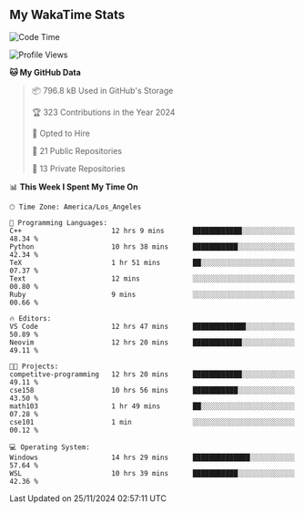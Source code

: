 ## My WakaTime Stats
<!--START_SECTION:waka-->
![Code Time](http://img.shields.io/badge/Code%20Time-166%20hrs%2021%20mins-blue)

![Profile Views](http://img.shields.io/badge/Profile%20Views-0-blue)

**🐱 My GitHub Data** 

> 📦 796.8 kB Used in GitHub's Storage 
 > 
> 🏆 323 Contributions in the Year 2024
 > 
> 💼 Opted to Hire
 > 
> 📜 21 Public Repositories 
 > 
> 🔑 13 Private Repositories 
 > 
📊 **This Week I Spent My Time On** 

```text
🕑︎ Time Zone: America/Los_Angeles

💬 Programming Languages: 
C++                      12 hrs 9 mins       ████████████░░░░░░░░░░░░░   48.34 % 
Python                   10 hrs 38 mins      ███████████░░░░░░░░░░░░░░   42.34 % 
TeX                      1 hr 51 mins        ██░░░░░░░░░░░░░░░░░░░░░░░   07.37 % 
Text                     12 mins             ░░░░░░░░░░░░░░░░░░░░░░░░░   00.80 % 
Ruby                     9 mins              ░░░░░░░░░░░░░░░░░░░░░░░░░   00.66 % 

🔥 Editors: 
VS Code                  12 hrs 47 mins      █████████████░░░░░░░░░░░░   50.89 % 
Neovim                   12 hrs 20 mins      ████████████░░░░░░░░░░░░░   49.11 % 

🐱‍💻 Projects: 
competitve-programming   12 hrs 20 mins      ████████████░░░░░░░░░░░░░   49.11 % 
cse158                   10 hrs 56 mins      ███████████░░░░░░░░░░░░░░   43.50 % 
math103                  1 hr 49 mins        ██░░░░░░░░░░░░░░░░░░░░░░░   07.28 % 
cse101                   1 min               ░░░░░░░░░░░░░░░░░░░░░░░░░   00.12 % 

💻 Operating System: 
Windows                  14 hrs 29 mins      ██████████████░░░░░░░░░░░   57.64 % 
WSL                      10 hrs 39 mins      ███████████░░░░░░░░░░░░░░   42.36 % 
```


 Last Updated on 25/11/2024 02:57:11 UTC
<!--END_SECTION:waka-->
